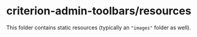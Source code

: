 # criterion-admin-toolbars/resources

This folder contains static resources (typically an `"images"` folder as well).
